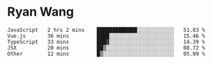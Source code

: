 # Ryan Wang

<!--START_SECTION:waka-->
```text
JavaScript   2 hrs 2 mins    █████████████░░░░░░░░░░░░   51.83 % 
Vue.js       36 mins         ████░░░░░░░░░░░░░░░░░░░░░   15.46 % 
TypeScript   33 mins         ███▓░░░░░░░░░░░░░░░░░░░░░   14.39 % 
JSX          20 mins         ██▒░░░░░░░░░░░░░░░░░░░░░░   08.72 % 
Other        12 mins         █▒░░░░░░░░░░░░░░░░░░░░░░░   05.09 % 
```
<!--END_SECTION:waka-->
